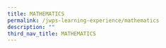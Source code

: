 ```yaml
---
title: MATHEMATICS
permalink: /jwps-learning-experience/mathematics
description: ""
third_nav_title: MATHEMATICS
---
```


